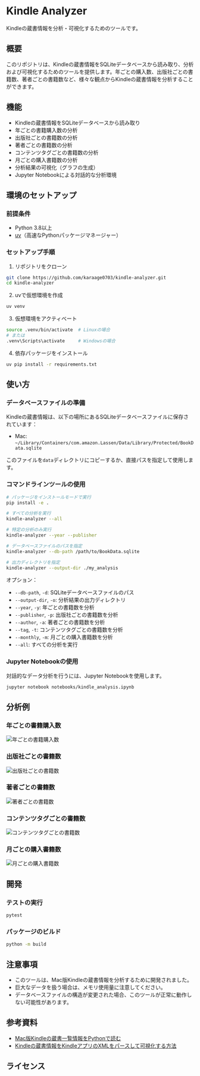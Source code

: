 # Kindle Analyzer

Kindleの蔵書情報を分析・可視化するためのツールです。

## 概要

このリポジトリは、Kindleの蔵書情報をSQLiteデータベースから読み取り、分析および可視化するためのツールを提供します。年ごとの購入数、出版社ごとの書籍数、著者ごとの書籍数など、様々な観点からKindleの蔵書情報を分析することができます。

## 機能

- Kindleの蔵書情報をSQLiteデータベースから読み取り
- 年ごとの書籍購入数の分析
- 出版社ごとの書籍数の分析
- 著者ごとの書籍数の分析
- コンテンツタグごとの書籍数の分析
- 月ごとの購入書籍数の分析
- 分析結果の可視化（グラフの生成）
- Jupyter Notebookによる対話的な分析環境

## 環境のセットアップ

### 前提条件

- Python 3.8以上
- [uv](https://github.com/astral-sh/uv)（高速なPythonパッケージマネージャー）

### セットアップ手順

1. リポジトリをクローン

```bash
git clone https://github.com/karaage0703/kindle-analyzer.git
cd kindle-analyzer
```

2. uvで仮想環境を作成

```bash
uv venv
```

3. 仮想環境をアクティベート

```bash
source .venv/bin/activate  # Linuxの場合
# または
.venv\Scripts\activate     # Windowsの場合
```

4. 依存パッケージをインストール

```bash
uv pip install -r requirements.txt
```

## 使い方

### データベースファイルの準備

Kindleの蔵書情報は、以下の場所にあるSQLiteデータベースファイルに保存されています：

- Mac: `~/Library/Containers/com.amazon.Lassen/Data/Library/Protected/BookData.sqlite`

このファイルを`data`ディレクトリにコピーするか、直接パスを指定して使用します。

### コマンドラインツールの使用

```bash
# パッケージをインストールモードで実行
pip install -e .

# すべての分析を実行
kindle-analyzer --all

# 特定の分析のみ実行
kindle-analyzer --year --publisher

# データベースファイルのパスを指定
kindle-analyzer --db-path /path/to/BookData.sqlite

# 出力ディレクトリを指定
kindle-analyzer --output-dir ./my_analysis
```

オプション：
- `--db-path`, `-d`: SQLiteデータベースファイルのパス
- `--output-dir`, `-o`: 分析結果の出力ディレクトリ
- `--year`, `-y`: 年ごとの書籍数を分析
- `--publisher`, `-p`: 出版社ごとの書籍数を分析
- `--author`, `-a`: 著者ごとの書籍数を分析
- `--tag`, `-t`: コンテンツタグごとの書籍数を分析
- `--monthly`, `-m`: 月ごとの購入書籍数を分析
- `--all`: すべての分析を実行

### Jupyter Notebookの使用

対話的なデータ分析を行うには、Jupyter Notebookを使用します。

```bash
jupyter notebook notebooks/kindle_analysis.ipynb
```

## 分析例

### 年ごとの書籍購入数

![年ごとの書籍購入数](docs/images/yearly_counts.png)

### 出版社ごとの書籍数

![出版社ごとの書籍数](docs/images/publisher_counts.png)

### 著者ごとの書籍数

![著者ごとの書籍数](docs/images/author_counts.png)

### コンテンツタグごとの書籍数

![コンテンツタグごとの書籍数](docs/images/tag_counts.png)

### 月ごとの購入書籍数

![月ごとの購入書籍数](docs/images/monthly_counts.png)

## 開発

### テストの実行

```bash
pytest
```

### パッケージのビルド

```bash
python -m build
```

## 注意事項

- このツールは、Mac版Kindleの蔵書情報を分析するために開発されました。
- 巨大なデータを扱う場合は、メモリ使用量に注意してください。
- データベースファイルの構造が変更された場合、このツールが正常に動作しない可能性があります。

## 参考資料

- [Mac版Kindleの蔵書一覧情報をPythonで読む](https://note.com/abay_ksg/n/ne345750a61d7)
- [Kindleの蔵書情報をKindleアプリのXMLをパースして可視化する方法](https://zenn.dev/karaage0703/articles/3a163290a4bc26)

## ライセンス

